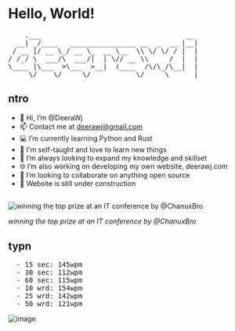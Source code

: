 # Hello, World!

<pre>
    .___                                   __ 
  __| _/____   ________________ __  _  __ |__|
 / __ |/ __ \_/ __ \_  __ \__  \\ \/ \/ / |  |
/ /_/ \  ___/\  ___/|  | \// __ \\     /  |  |
\____ |\___  >\___  >__|  (____  /\/\_/\__|  |
     \/    \/     \/           \/     \______|
</pre>

## ntro
  - 👋 Hi, I’m @DeeraWj
  - 📫 Contact me at deerawj@gmail.com
  - 💻 I’m currently learning Python and Rust
  - 💼 I'm self-taught and love to learn new things
  - 🌱 I’m always looking to expand my knowledge and skillset
  - 🌐 I’m also working on developing my own website, deerawj.com
  - 💞️ I’m looking to collaborate on anything open source
  - 🚧 Website is still under construction
 
 ##
![winning the top prize at an IT conference by @ChanuxBro](https://user-images.githubusercontent.com/84235833/209567096-5b3d031d-47ce-4695-8824-d41865a732c2.jpg)

<i>winning the top prize at an IT conference by @ChanuxBro</i>

## typn
<pre>
  - 15 sec: 145wpm
  - 30 sec: 112wpm
  - 60 sec: 115wpm
  - 10 wrd: 154wpm
  - 25 wrd: 142wpm
  - 50 wrd: 121wpm</pre>
![image](https://user-images.githubusercontent.com/84235833/169827750-a39413e2-3382-40ff-a004-d8b294c011da.png)
